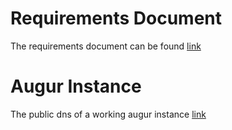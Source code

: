 # Requirements Document 

The requirements document can be found [link](https://docs.google.com/document/d/1zw-Pd_iiZD1LMJvueFm2DPRkMfjYrcbxcd_lVbkwGhY/edit)

# Augur Instance 

The public dns of a working augur instance [link](http://ec2-100-26-196-229.compute-1.amazonaws.com/)


